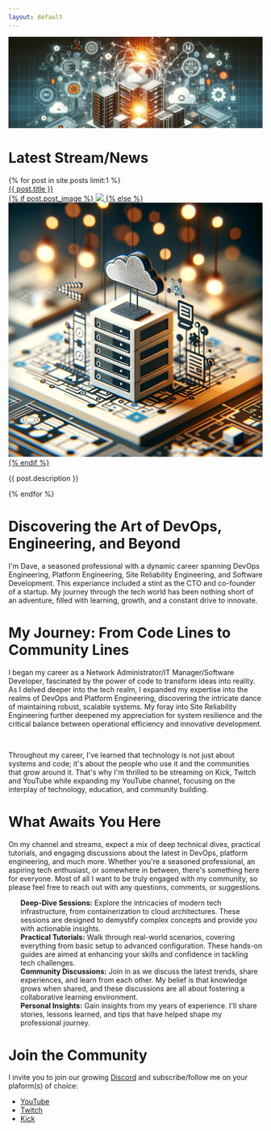 ```yaml
---
layout: default
---
```


<div class="content-indent">
    <div class="content-wrapper">
        <div class="hero-wrapper">
            <div class="hero">
                <img src="/images/sre-hero.jpg" />
            </div>
        </div>
        <!-- <h1>Stream Status</h1>
        <div class="content-wrapper">
        <iframe width="396" height="247" src="https://www.youtube.com/embed/live_stream?channel=UCuZgVpvUQq66jIHsVOCh6Tw" frameborder="0" allow="accelerometer; autoplay; clipboard-write; encrypted-media; gyroscope; picture-in-picture" allowfullscreen></iframe>
        </div> -->
            <h1>Latest Stream/News</h1>
            {% for post in site.posts limit:1 %}
                <div class="content-wrapper">
                    <a href="{{ post.url }}">{{ post.title }}
                    <div class="index-image-wrapper">
                        <div class="post-image">
                        {% if post.post_image %}
                        <img src="{{ post.post_image }}" />
                        {% else %}
                        <img src="/images/blog-default-image.jpg" />
                        {% endif %}
                        </div>
                    </div>
                    </a>
                    <p>{{ post.description }}</p>
                </div>
            {% endfor %}
        <h1>Discovering the Art of DevOps, Engineering, and Beyond</h1>
        <div class="content-wrapper">
            I'm Dave, a seasoned professional with a dynamic career spanning DevOps Engineering, Platform Engineering, Site Reliability Engineering, and Software Development. This experiance included a stint as the CTO and co-founder of a startup. My journey through the tech world has been nothing short of an adventure, filled with learning, growth, and a constant drive to innovate.
        </div>
        <h1>My Journey: From Code Lines to Community Lines</h1>
        <div class="content-wrapper">
            <p>I began my career as a Network Administrator/IT Manager/Software Developer, fascinated by the power of code to transform ideas into reality. As I delved deeper into the tech realm, I expanded my expertise into the realms of DevOps and Platform Engineering, discovering the intricate dance of maintaining robust, scalable systems. My foray into Site Reliability Engineering further deepened my appreciation for system resilience and the critical balance between operational efficiency and innovative development.</p>
            <p>&nbsp;</p>
            <p>Throughout my career, I've learned that technology is not just about systems and code; it's about the people who use it and the communities that grow around it. That's why I'm thrilled to be streaming on Kick, Twitch and YouTube while expanding my YouTube channel, focusing on the interplay of technology, education, and community building.</p>
        </div>
        <h1>What Awaits You Here</h1>
        <div class="content-wrapper">
            On my channel and streams, expect a mix of deep technical dives, practical tutorials, and engaging discussions about the latest in DevOps, platform engineering, and much more. Whether you're a seasoned professional, an aspiring tech enthusiast, or somewhere in between, there's something here for everyone. Most of all I want to be truly engaged with my community, so please feel free to reach out with any questions, comments, or suggestions.
            <div class="content-wrapper">
                <ul class="task-list">
                    <li class="task-list-item">
                        <b>Deep-Dive Sessions:</b> Explore the intricacies of modern tech infrastructure, from containerization to cloud architectures. These sessions are designed to demystify complex concepts and provide you with actionable insights.
                    </li>
                    <li class="task-list-item">
                        <b>Practical Tutorials:</b> Walk through real-world scenarios, covering everything from basic setup to advanced configuration. These hands-on guides are aimed at enhancing your skills and confidence in tackling tech challenges.
                    </li>
                    <li class="task-list-item">
                        <b>Community Discussions:</b> Join in as we discuss the latest trends, share experiences, and learn from each other. My belief is that knowledge grows when shared, and these discussions are all about fostering a collaborative learning environment.
                    </li>
                    <li class="task-list-item">
                        <b>Personal Insights:</b> Gain insights from my years of experience. I'll share stories, lessons learned, and tips that have helped shape my professional journey.
                    </li>
                </ul>
            </div>
        </div>
        <div class="content-wrapper">
        </div>
        <h1>Join the Community</h1>
        <div class="content-wrapper">
            I invite you to join our growing <a href="https://DevOpsDave.net/discord" target="_blank">Discord</a> and subscribe/follow me on your plaform(s) of choice:
            <div class="embed-wrapper">
                <ul>
                    <li><a href="https://www.youtube.com/@devopsdave" target="_blank">YouTube</a></li>
                    <li><a href="https://www.twitch.tv/devopsdave" target="_blank">Twitch</a></li>
                    <li><a href="https://kick.com/devopsdave" target="_blank">Kick</a></li>
                </ul>
            </div>
        </div>
    </div>
</div>
